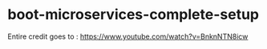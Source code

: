 # boot-microservices-complete-setup

Entire credit goes to : https://www.youtube.com/watch?v=BnknNTN8icw
